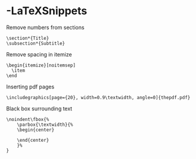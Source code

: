 # -LaTeXSnippets


Remove numbers from sections

```
\section*{Title}
\subsection*{Subtitle}

```

Remove spacing in itemize

```
\begin{itemize}[noitemsep]
  \item
\end
```
Inserting pdf pages

```
\includegraphics[page={20}, width=0.9\textwidth, angle=0]{thepdf.pdf}
```

Black box surrounding text

```
\noindent\fbox{%
    \parbox{\textwidth}{%
    \begin{center}

    \end{center}
    }%
}
```

